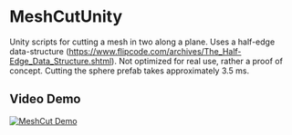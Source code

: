 # MeshCutUnity
Unity scripts for cutting a mesh in two along a plane. Uses a half-edge data-structure
(https://www.flipcode.com/archives/The_Half-Edge_Data_Structure.shtml).
Not optimized for real use, rather a proof of concept. Cutting the sphere prefab takes
approximately 3.5 ms.

## Video Demo
[![MeshCut Demo](https://i.imgur.com/MtGElUp.png)](https://www.youtube.com/watch?v=DhLklyPnddg "MeshCut Demo")